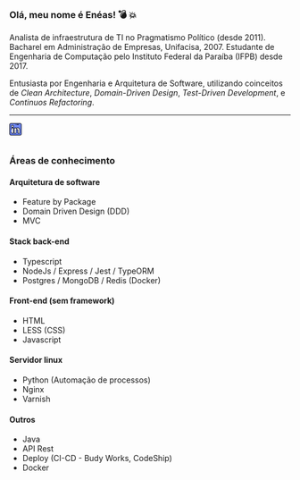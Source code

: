 ### Olá, meu nome é Enéas! :bomb: :collision:

Analista de infraestrutura de TI no Pragmatismo Político (desde 2011). Bacharel em Administração de Empresas, Unifacisa, 2007. Estudante de Engenharia de Computação pelo Instituto Federal da Paraíba (IFPB) desde 2017.

Entusiasta por Engenharia e Arquitetura de Software, utilizando coinceitos de _Clean Architecture_, _Domain-Driven Design_, _Test-Driven Development_, e _Continuos Refactoring_.

<hr>
<a href="https://www.linkedin.com/in/venzel/">
  <img align="left" alt="Allan Bispo | Linkedin" width="22px" height="22px" src="https://raw.githubusercontent.com/leftabn/leftabn/master/Icons/linkedin.svg" />
</a><br><br>

### Áreas de conhecimento

#### Arquitetura de software

-   Feature by Package
-   Domain Driven Design (DDD)
-   MVC

#### Stack back-end

-   Typescript
-   NodeJs / Express / Jest / TypeORM
-   Postgres / MongoDB / Redis (Docker)

#### Front-end (sem framework)

-   HTML
-   LESS (CSS)
-   Javascript

#### Servidor linux

-   Python (Automação de processos)
-   Nginx
-   Varnish

#### Outros

-   Java
-   API Rest
-   Deploy (CI-CD - Budy Works, CodeShip)
-   Docker
